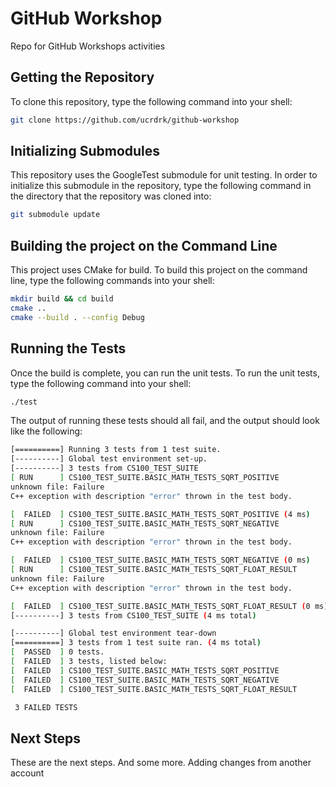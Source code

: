 # GitHub Workshop

Repo for GitHub Workshops activities

## Getting the Repository

To clone this repository, type the following command into your shell:

```bash
git clone https://github.com/ucrdrk/github-workshop
```

## Initializing Submodules

This repository uses the GoogleTest submodule for unit testing. In order to initialize this submodule in the repository, type the following command in the directory that the repository was cloned into:

```bash
git submodule update
```

## Building the project on the Command Line

This project uses CMake for build. To build this project on the command line, type the following commands into your shell:

```bash
mkdir build && cd build
cmake ..
cmake --build . --config Debug
```

## Running the Tests

Once the build is complete, you can run the unit tests. To run the unit tests, type the following command into your shell:

```bash
./test
```

The output of running these tests should all fail, and the output should look like the following:

```bash
[==========] Running 3 tests from 1 test suite.
[----------] Global test environment set-up.
[----------] 3 tests from CS100_TEST_SUITE
[ RUN      ] CS100_TEST_SUITE.BASIC_MATH_TESTS_SQRT_POSITIVE
unknown file: Failure
C++ exception with description "error" thrown in the test body.

[  FAILED  ] CS100_TEST_SUITE.BASIC_MATH_TESTS_SQRT_POSITIVE (4 ms)
[ RUN      ] CS100_TEST_SUITE.BASIC_MATH_TESTS_SQRT_NEGATIVE
unknown file: Failure
C++ exception with description "error" thrown in the test body.

[  FAILED  ] CS100_TEST_SUITE.BASIC_MATH_TESTS_SQRT_NEGATIVE (0 ms)
[ RUN      ] CS100_TEST_SUITE.BASIC_MATH_TESTS_SQRT_FLOAT_RESULT
unknown file: Failure
C++ exception with description "error" thrown in the test body.

[  FAILED  ] CS100_TEST_SUITE.BASIC_MATH_TESTS_SQRT_FLOAT_RESULT (0 ms)
[----------] 3 tests from CS100_TEST_SUITE (4 ms total)

[----------] Global test environment tear-down
[==========] 3 tests from 1 test suite ran. (4 ms total)
[  PASSED  ] 0 tests.
[  FAILED  ] 3 tests, listed below:
[  FAILED  ] CS100_TEST_SUITE.BASIC_MATH_TESTS_SQRT_POSITIVE
[  FAILED  ] CS100_TEST_SUITE.BASIC_MATH_TESTS_SQRT_NEGATIVE
[  FAILED  ] CS100_TEST_SUITE.BASIC_MATH_TESTS_SQRT_FLOAT_RESULT

 3 FAILED TESTS
```

## Next Steps

These are the next steps. And some more. Adding changes from another account
